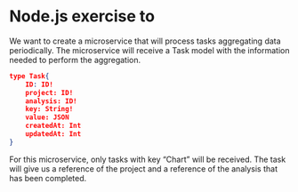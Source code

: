 # Node.js exercise to

We want to create a microservice that will process tasks aggregating data periodically. The
microservice will receive a Task model with the information needed to perform the aggregation.

```json
type Task{
    ID: ID!
    project: ID!
    analysis: ID!
    key: String!
    value: JSON
    createdAt: Int
    updatedAt: Int
}
```

For this microservice, only tasks with key “Chart” will be received. The task will give us a reference of
the project and a reference of the analysis that has been completed.
